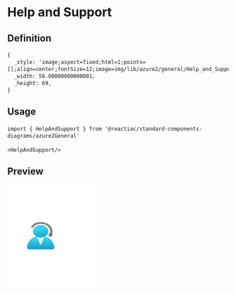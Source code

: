 # Help and Support

## Definition

```
{
  _style: 'image;aspect=fixed;html=1;points=[];align=center;fontSize=12;image=img/lib/azure2/general/Help_and_Support.svg;strokeColor=none;',
  _width: 56.00000000000001,
  _height: 69,
}
```

## Usage

```
import { HelpAndSupport } from '@reactiac/standard-components-diagrams/azure2General'

<HelpAndSupport/>
```

## Preview

<img src="./help-and-support.png" width="200"/>
